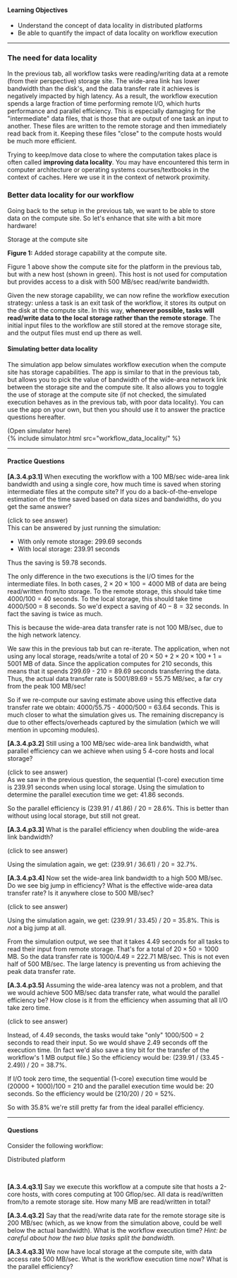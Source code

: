 
#### Learning Objectives

  - Understand the concept of data locality in distributed platforms
  - Be able to quantify the impact of data locality on workflow execution

---

### The need for data locality

In the previous tab, all workflow tasks were reading/writing  data at a
remote  (from their perspective) storage site. The wide-area  link  has lower
bandwidth than the disk's, and the data transfer rate it achieves
is negatively impacted by  high latency. 
As a result, the
workflow execution spends a large fraction of time performing remote
I/O, which hurts performance and parallel efficiency. This is
especially damaging for the "intermediate" data files, that is those
that are output of one task an input to another.  These  files are
written  to the remote storage and then immediately read back from it. 
Keeping these files "close" to the compute hosts would be much
more efficient. 

Trying to keep/move data close to where the computation takes place is
often called **improving data locality**. You may have encountered
this term in computer architecture or operating systems courses/textbooks in
the context of caches. Here we use it in the context of network proximity. 


### Better data locality for our workflow

Going back to the setup in the previous tab, we want to be able to store
data on the compute site. So let's enhance that site with a bit more hardware!

<object class="figure" type="image/svg+xml" data="{{ site.baseurl }}/public/img/workflows/workflow_data_locality_platform_zoom.svg">Storage at the compute site</object>
<div class="caption"><strong>Figure 1:</strong> Added storage capability at the compute site.</div>

Figure 1 above show the compute site for the platform in the previous tab, but
with a new host (shown in green).  This host is not used for computation but provides access to a 
disk with 500 MB/sec read/write bandwidth.

Given the new storage capability, we can now refine the workflow execution
strategy: unless a task is an exit task of the workflow, it stores its output
on the disk at the compute site. In this way, **whenever possible, tasks
will read/write data to the local storage rather than the remote storage**. The
initial input files to the workflow are still stored at the remove storage site, 
and the output files must end up there as well. 

#### Simulating better data locality

The simulation app below simulates workflow execution when the compute site
has storage capabilities. The app is similar to that in the previous
tab, but allows you to pick the
value of bandwidth of the wide-area network link between the storage site
and the compute site. It also allows you to toggle the use of storage at
the compute site (if not checked, the simulated execution behaves as in the
previous tab, with poor data locality). You can use the app on your own,
but then you should  use it to answer the practice questions hereafter.

<div class="ui accordion fluid app-ins">
  <div class="title">
    <i class="dropdown icon"></i>
    (Open simulator here)
  </div>
  <div markdown="0" class="ui segment content sim-frame">
    {% include simulator.html src="workflow_data_locality/" %}
  </div>
</div>

---

####  Practice Questions

**[A.3.4.p3.1]** When executing the workflow with a 100 MB/sec wide-area link
bandwidth and using a single core, how much
time is saved when storing intermediate files at the compute site? If you 
do a back-of-the-envelope estimation of the time saved based on data sizes
and bandwidths, do you get the same answer? 

<div class="ui accordion fluid">
  <div class=" title">
    <i class="dropdown icon"></i>
    (click to see answer)
  </div>
  <div markdown="1" class="ui segment content answer-frame">
This can be answered by just running the simulation:

  - With only remote storage: 299.69 seconds
  - With local storage: 239.91 seconds
  
Thus the saving is 59.78 seconds. 

The only  difference  in the two executions is the I/O times for the
intermediate files. In both cases, $2 \times 20 \times 100 = 4000$ MB
of data are being read/written from/to storage. To the remote storage, this
should  take time 4000/100 = 40 seconds. To the local storage, this 
should take time 4000/500  = 8 seconds.  So we'd  expect a saving of
$40 - 8 = 32$ seconds. In fact the saving is twice as much. 

This is because
the wide-area data transfer rate is not 100 MB/sec, due to the high network latency.  

We saw this in the previous tab but can re-iterate.
The application, when not using any local storage, reads/write a total  of
$20 \times 50 + 2 \times 20 \times 100 + 1 = 5001$ MB of data. Since the
application computes for 210 seconds, this means that it spends 299.69 - 210 = 89.69 seconds 
transferring the data. Thus, the actual data transfer rate is 5001/89.69 = 55.75  MB/sec, a far cry
from the peak 100 MB/sec!  

So if we re-compute our saving estimate above using this effective data transfer
rate we obtain: 4000/55.75 - 4000/500 = 63.64 seconds. This is much closer to what
the simulation gives us. The remaining discrepancy is due to other effects/overheads 
captured by the simulation (which we will mention in upcoming modules).  
  
  </div>
</div>
<p></p>

**[A.3.4.p3.2]** Still using a 100 MB/sec wide-area link bandwidth, what parallel efficiency can we achieve when using 5 4-core hosts and local storage? 

<div class="ui accordion fluid">
  <div class=" title">
    <i class="dropdown icon"></i>
    (click to see answer)
  </div>
  <div markdown="1" class="ui segment content answer-frame">
As we saw in the previous question, the sequential (1-core) execution time
is 239.91 seconds when using local storage. Using the simulation to determine
the parallel execution time we get: 41.86 seconds. 

So the parallel efficiency is (239.91 / 41.86) / 20 = 28.6%. This is better
than without using local storage, but still not great. 
   
  </div>
</div>
<p></p>


**[A.3.4.p3.3]**  What is the parallel efficiency when doubling the wide-area link bandwidth?
<div class="ui accordion fluid">
  <div class=" title">
    <i class="dropdown icon"></i>
    (click to see answer)
  </div>
  <div markdown="1" class="ui segment content answer-frame">

Using the simulation again, we get: (239.91 / 36.61) / 20 = 32.7%. 
   
  </div>
</div>
<p></p>


**[A.3.4.p3.4]** Now set the wide-area link bandwidth to a high 500 MB/sec. Do we see big jump in
efficiency? What is the effective wide-area data transfer rate? Is it anywhere close to 500 MB/sec?
<div class="ui accordion fluid">
  <div class=" title">
    <i class="dropdown icon"></i>
    (click to see answer)
  </div>
  <div markdown="1" class="ui segment content answer-frame">

Using the simulation again, we get: (239.91 / 33.45) / 20 = 35.8%.  This is *not*  a big
jump at all. 
   
From the simulation output, we see that it takes 4.49 seconds for all tasks to read their
input  from remote storage. That's for a total of $20\times 50 = 1000$ MB. So the data
transfer rate is 1000/4.49 = 222.71 MB/sec. This is not even half of 500 MB/sec. The large
latency is preventing us from achieving the peak data transfer rate.

  </div>
</div>
<p></p>

**[A.3.4.p3.5]** Assuming the wide-area latency was not a problem, and that we would
achieve 500 MB/sec data transfer rate, what would the parallel efficiency be?  How close
is it from the efficiency when assuming that all I/O take zero time. 
<div class="ui accordion fluid">
  <div class=" title">
    <i class="dropdown icon"></i>
    (click to see answer)
  </div>
  <div markdown="1" class="ui segment content answer-frame">

Instead, of 4.49 seconds, the tasks would take "only" 1000/500 = 2 seconds to read their input.
So we would shave 2.49 seconds off the execution time. (In fact we'd also save a tiny bit 
for the transfer of the workflow's 1 MB output file.) So the efficiency would be: 
(239.91 / (33.45 - 2.49)) / 20 = 38.7%. 

If I/O took zero time, the sequential (1-core) execution time would be
(20000 +  1000)/100 = 210 and the parallel execution time would be: 20 seconds. 
So the efficiency would be (210/20) / 20 = 52%.  

So with 35.8% we're still pretty far from the ideal parallel efficiency. 

  </div>
</div>
<p></p>


---

#### Questions

Consider  the following workflow:

<object class="figure" type="image/svg+xml" data="{{ site.baseurl }}/public/img/workflows/workflow_data_locality_question.svg">Distributed platform</object>

<p><br></p>

**[A.3.4.q3.1]** Say we execute this workflow at a compute site that hosts
a 2-core hosts, with cores computing at 
100 Gflop/sec. All data is read/written from/to a remote
storage site. How many MB are read/written in total?

**[A.3.4.q3.2]** Say that the read/write data rate for the remote storage
site is 200 MB/sec (which, as we know from
the simulation above, could be well below the actual bandwidth). What is the
workflow execution time? *Hint: be careful about how the two blue tasks split the
bandwidth.*

**[A.3.4.q3.3]** We now have local storage at the compute site, with data
access rate 500 MB/sec. What is the workflow execution time now? What is the
parallel efficiency? 
